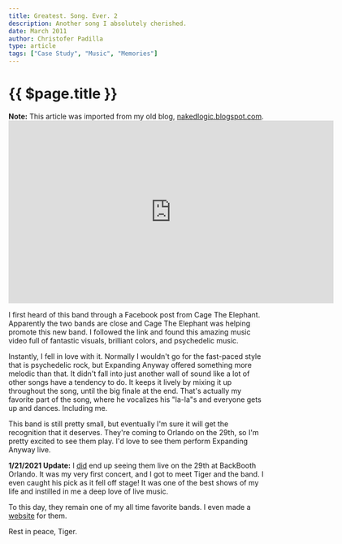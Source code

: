 ```yaml
---
title: Greatest. Song. Ever. 2
description: Another song I absolutely cherished.
date: March 2011
author: Christofer Padilla
type: article
tags: ["Case Study", "Music", "Memories"]
---
```


# {{ $page.title }}

<div class="info"><b>Note:</b> This article was imported from my old blog, <a href="http://nakedlogic.blogspot.com/2011/03/greatest-song-ever_19.html">nakedlogic.blogspot.com</a>.</div>

<div class="resp-container">
  <iframe class="resp-iframe" title="vimeo-player" src="https://player.vimeo.com/video/14304059" width="640" height="360" frameborder="0" allowfullscreen></iframe>
</div>

I first heard of this band through a Facebook post from Cage The Elephant. Apparently the two bands are close and Cage The Elephant was helping promote this new band. I followed the link and found this amazing music video full of fantastic visuals, brilliant colors, and psychedelic music.

Instantly, I fell in love with it. Normally I wouldn't go for the fast-paced style that is psychedelic rock, but Expanding Anyway offered something more melodic than that. It didn't fall into just another wall of sound like a lot of other songs have a tendency to do. It keeps it lively by mixing it up throughout the song, until the big finale at the end. That's actually my favorite part of the song, where he vocalizes his "la-la"s and everyone gets up and dances. Including me.

This band is still pretty small, but eventually I'm sure it will get the recognition that it deserves. They're coming to Orlando on the 29th, so I'm pretty excited to see them play. I'd love to see them perform Expanding Anyway live.

<div class="info"><p><b>1/21/2021 Update:</b> I <a href="/blog/2011/3/Morning-Teleportation-Live.html">did</a> end up seeing them live on the 29th at BackBooth Orlando. It was my very first concert, and I got to meet Tiger and the band. I even caught his pick as it fell off stage! It was one of the best shows of my life and instilled in me a deep love of live music.</p>
<p>To this day, they remain one of my all time favorite bands. I even made a <a href="https://agile-sierra-39866.herokuapp.com/">website</a> for them.</p>
<p>Rest in peace, Tiger.</p>
</div>

<TagLinks />

<Comments />
